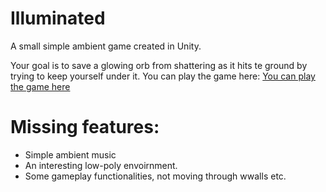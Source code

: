 # Illuminated
A small simple ambient game created in Unity.

Your goal is to save a glowing orb from shattering as it hits te ground by trying to keep yourself under it.
You can play the game here:
[You can play the game here](https://www.adrianwennberg.github.io/Illuminated/Play)


# Missing features:
- Simple ambient music
- An interesting low-poly envoirnment.
- Some gameplay functionalities, not moving through wwalls etc.
